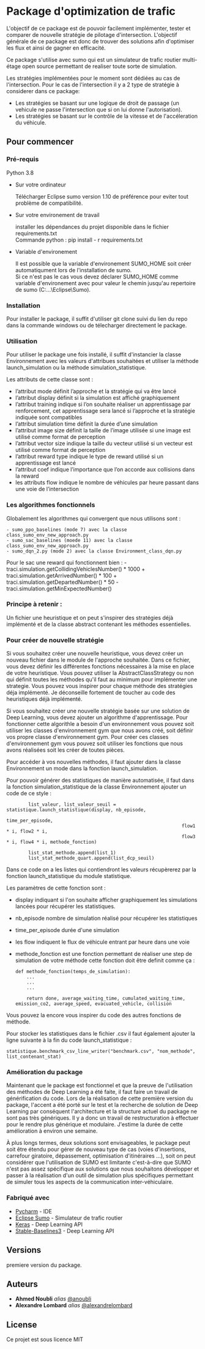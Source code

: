 # Package d'optimization de trafic 

L'objectif de ce package est de pouvoir facilement implémenter, tester et comparer de nouvelle stratégie de pilotage d'intersection.
L'objectif générale de ce package est donc de trouver des solutions afin d'optimiser les flux et ainsi de gagner en efficacité.  

Ce package s'utilise avec sumo qui est un simulateur de trafic routier multi-étage open source permettant de realiser toute sorte de simulation.

Les stratégies implémentées pour le moment sont dédiées au cas de l'intersection.
Pour le cas de l'intersection il y a 2 type de stratégie à considerer dans ce package: 
  - Les stratégies se basant sur une logique de droit de passage (un vehicule ne passe l'intersection que si on lui donne l'autorisation).
  - Les stratégies se basant sur le contrôle de la vitesse et de l'accéleration du véhicule. 
  

## Pour commencer 

### Pré-requis 

Python 3.8 
- Sur votre ordinateur <br/> 

  Télécharger Eclipse sumo version 1.10 de préférence pour eviter tout problème de compatibilité. 

- Sur votre environement de travail<br/>

  installer les dépendances du projet disponible dans le fichier requirements.txt<br/>
  Commande python : pip install - r requirements.txt 
  
- Variable d'environement <br/>
  
  Il est possible que la variable d'environement SUMO_HOME soit créer automatiqument lors de l'installation de sumo.<br/>
  Si ce n'est pas le cas vous devez déclarer SUMO_HOME comme variable d'environement avec pour valeur le chemin jusqu'au repertoire de sumo (C:\...\Eclipse\Sumo).<br/>
  
### Installation 

Pour installer le package, il suffit d'utiliser git clone suivi du lien du repo dans la commande windows ou de télecharger directement le package. 


### Utilisation 

Pour utiliser le package une fois installé, il suffit d'instancier la classe Environnement avec les valeurs d'attribues souhaitées 
et utiliser la méthode launch_simulation ou la méthode simulation_statistique. 

Les attributs de cette classe sont : 

- l’attribut mode définit l’approche et la stratégie qui va être lancé
- l’attribut display définit si la simulation est affiché graphiquement
- l’attribut training indique si l’on souhaite réaliser un apprentissage par renforcement, cet apprentissage sera lancé si l’approche et la stratégie indiquée sont
compatibles
- l’attribut simulation time définit la durée d’une simulation
- l’attribut image size définit la taille de l’image utilisée si une image est utilisé
comme format de perception
- l’attribut vector size indique la taille du vecteur utilisé si un vecteur est utilisé
comme format de perception
- l’attribut reward type indique le type de reward utilisé si un apprentissage est
lancé
- l’attribut coef indique l’importance que l’on accorde aux collisions dans la reward
- les attributs flow indique le nombre de véhicules par heure passant dans une voie
de l’intersection

### Les algorithmes fonctionnels 

  Globalement les algorithmes qui convergent que nous utilisons sont :
    
    - sumo_ppo_baselines (mode 7) avec la classe class_sumo_env_new_approach.py
    - sumo_sac_baselines (moede 11) avec la classe class_sumo_env_new_approach.py
    - sumo_dqn_2.py (mode 2) avec la classe Environment_class_dqn.py
   
  Pour le sac une reward qui fonctionnent bien : 
    -traci.simulation.getCollidingVehiclesNumber() * 1000 + traci.simulation.getArrivedNumber() * 100 + traci.simulation.getDepartedNumber() * 50 - traci.simulation.getMinExpectedNumber()
   

### Principe à retenir : 
  
  Un fichier une heuristique et on peut s'inspirer des stratégies déjà implémenté et de la classe abstract contenant les méthodes essentielles. 
  
  
  

### Pour créer de nouvelle stratégie 

Si vous souhaitez créer une nouvelle heuristique, vous devez créer un nouveau fichier dans le module de l'approche souhaitée. 
Dans ce fichier, vous devez définir les différentes fonctions nécessaires à la mise en place de votre heuristique. 
Vous pouvez utiliser la AbstractClassStrategy ou non qui définit toutes les méthodes qu'il faut au minimum pour implémenter une strategie. Vous pouvez vous inspirer pour chaque méthode des stratégies déja implémenté.
Je déconseille fortement de toucher au code des heuristiques déjà implémenté.

Si vous souhaitez créer une nouvelle stratégie basée sur une solution de Deep Learning, vous devez ajouter un algorithme d'apprentissage. Pour fonctionner cette algorithle a besoin d'un environnement vous pouvez soit utiliser les classes d'environnement gym que nous avons créé, soit définir vos propre classe d'environnement gym. 
Pour créer ces classes d'environnement gym vous pouvez soit utiliser les fonctions que nous avons réalisées soit les créer de toutes pièces.

Pour accéder à vos nouvelles méthodes, il faut ajouter dans la classe
Environnement un mode dans la fonction launch_simulation. 

Pour pouvoir générer des statistiques de manière automatisée, il faut dans la fonction simulation_statistique de la classe Environnement
ajouter un code de ce style : 

            list_valeur, list_valeur_seuil = statistique.launch_statistique(display, nb_episode,
                                                                    time_per_episode,
                                                                    flow1 * i, flow2 * i,
                                                                    flow3 * i, flow4 * i, methode_fonction)

            list_stat_methode.append(list_1)
            list_stat_methode_quart.append(list_dcp_seuil)

Dans ce code on a les listes qui contiendront les valeurs récupèrerez par la fonction launch_statistique du module statistique. 

Les paramètres de cette fonction sont : 

- display indiquant si l'on souhaite afficher graphiquement les simulations 
lancées pour récupérer les statistiques. 
- nb_episode nombre de simulation réalisé pour récupérer les statistiques
- time_per_episode durée d'une simulation
- les flow indiquent le flux de véhicule entrant par heure dans une voie
- methode_fonction est une fonction permettant de réaliser une step de simulation de votre méthode cette fonction doit être definit comme ça :
   

      def methode_fonction(temps_de_simulation): 
          ...
          ...
          ...

          return done, average_waiting_time, cumulated_waiting_time, emission_co2, average_speed, evacuated_vehicle, collision
      
Vous pouvez la encore vous inspirer du code des autres fonctions de méthode.

Pour stocker les statistiques dans le fichier .csv il faut également ajouter la ligne suivante à la fin du code launch_statistique : 

    statistique.benchmark_csv_line_writer("benchmark.csv", "nom_methode", list_contenant_stat)

  


### Amélioration du package 

Maintenant que le package est fonctionnel et que la preuve de l'utilisation 
des méthodes de Deep Learning a été faite, il faut faire un travail de générification 
du code. Lors de la réalisation de cette première version du package, l'accent a été 
porté sur le test et la recherche de solution de Deep Learning 
par conséquent l'architecture et la structure actuel du package ne sont pas très génériques. 
Il y a donc un travail de restructuration à effectuer pour le rendre plus générique et modulaire. 
J'estime la durée de cette amélioration à environ une semaine.

À plus longs termes, deux solutions sont envisageables, le package 
peut soit être étendu pour gérer de nouveau type de cas
(voies d'insertions, carrefour giratoire, dépassement, optimisation d'itinéraires ...), 
soit on peut considérer que l'utilisation de SUMO est limitante c'est-à-dire que SUMO n'est pas 
assez spécifique aux solutions que nous souhaitons développer et
passer à la réalisation d'un outil de simulation plus spécifiques permettant de simuler tous les aspects
de la communication inter-véhiculaire.


### Fabriqué avec 

* [Pycharm](https://www.jetbrains.com/fr-fr/pycharm/) - IDE
* [Eclipse Sumo](https://www.eclipse.org/sumo/) - Simulateur de trafic routier
* [Keras](https://keras.io/) - Deep Learning API 
* [Stable-Baselines3](https://stable-baselines3.readthedocs.io/en/master/guide/install.html) - Deep Learning API 

## Versions
  premiere version du package.

## Auteurs

* **Ahmed Noubli** _alias_ [@anoubli](https://github.com/anoubli)
* **Alexandre Lombard** _alias_ [@alexandrelombard](https://github.com/alexandrelombard)

## License 

Ce projet est sous licence MIT





  



